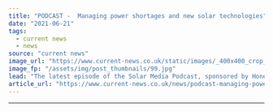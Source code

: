 ```yaml
---
title: "PODCAST -  Managing power shortages and new solar technologies"
date: "2021-06-21"
tags: 
  - current news
  - news
source: "current news"
image_url: "https://www.current-news.co.uk/static/images/_400x400_crop_center-center/Eland-Solar-Park-Render-8minute-Solar-Energy.jpg"
image_fp: "/assets/img/post_thumbnails/99.jpg"
lead: "The latest episode of the Solar Media Podcast, sponsored by Honeywell, is now available to stream, as we take a look at how Texas and California are managing power shortages as the summer heat intensifies."
article_url: "https://www.current-news.co.uk/news/podcast-managing-power-shortages-and-new-solar-technologies?utm_source=rss-feeds&utm_medium=rss&utm_campaign=rss"
---
```


---
